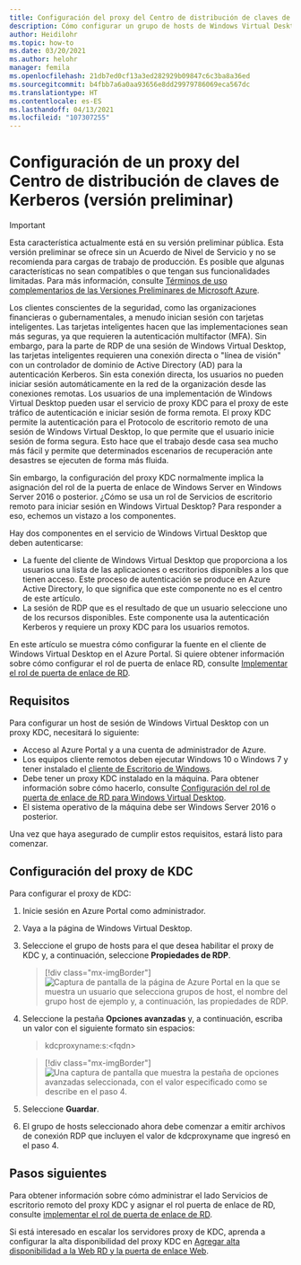 ```yaml
---
title: Configuración del proxy del Centro de distribución de claves de Kerberos en Windows Virtual Desktop - Azure
description: Cómo configurar un grupo de hosts de Windows Virtual Desktop para usar un servidor proxy del Centro de distribución de claves Kerberos.
author: Heidilohr
ms.topic: how-to
ms.date: 03/20/2021
ms.author: helohr
manager: femila
ms.openlocfilehash: 21db7ed0cf13a3ed282929b09847c6c3ba8a36ed
ms.sourcegitcommit: b4fbb7a6a0aa93656e8dd29979786069eca567dc
ms.translationtype: HT
ms.contentlocale: es-ES
ms.lasthandoff: 04/13/2021
ms.locfileid: "107307255"
---
```

# <a name="configure-a-kerberos-key-distribution-center-proxy-preview"></a>Configuración de un proxy del Centro de distribución de claves de Kerberos (versión preliminar)

> [!IMPORTANT]
> Esta característica actualmente está en su versión preliminar pública.
> Esta versión preliminar se ofrece sin un Acuerdo de Nivel de Servicio y no se recomienda para cargas de trabajo de producción. Es posible que algunas características no sean compatibles o que tengan sus funcionalidades limitadas.
> Para más información, consulte [Términos de uso complementarios de las Versiones Preliminares de Microsoft Azure](https://azure.microsoft.com/support/legal/preview-supplemental-terms/).

Los clientes conscientes de la seguridad, como las organizaciones financieras o gubernamentales, a menudo inician sesión con tarjetas inteligentes. Las tarjetas inteligentes hacen que las implementaciones sean más seguras, ya que requieren la autenticación multifactor (MFA). Sin embargo, para la parte de RDP de una sesión de Windows Virtual Desktop, las tarjetas inteligentes requieren una conexión directa o "línea de visión" con un controlador de dominio de Active Directory (AD) para la autenticación Kerberos. Sin esta conexión directa, los usuarios no pueden iniciar sesión automáticamente en la red de la organización desde las conexiones remotas. Los usuarios de una implementación de Windows Virtual Desktop pueden usar el servicio de proxy KDC para el proxy de este tráfico de autenticación e iniciar sesión de forma remota. El proxy KDC permite la autenticación para el Protocolo de escritorio remoto de una sesión de Windows Virtual Desktop, lo que permite que el usuario inicie sesión de forma segura. Esto hace que el trabajo desde casa sea mucho más fácil y permite que determinados escenarios de recuperación ante desastres se ejecuten de forma más fluida.

Sin embargo, la configuración del proxy KDC normalmente implica la asignación del rol de la puerta de enlace de Windows Server en Windows Server 2016 o posterior. ¿Cómo se usa un rol de Servicios de escritorio remoto para iniciar sesión en Windows Virtual Desktop? Para responder a eso, echemos un vistazo a los componentes.

Hay dos componentes en el servicio de Windows Virtual Desktop que deben autenticarse:

- La fuente del cliente de Windows Virtual Desktop que proporciona a los usuarios una lista de las aplicaciones o escritorios disponibles a los que tienen acceso. Este proceso de autenticación se produce en Azure Active Directory, lo que significa que este componente no es el centro de este artículo.
- La sesión de RDP que es el resultado de que un usuario seleccione uno de los recursos disponibles. Este componente usa la autenticación Kerberos y requiere un proxy KDC para los usuarios remotos.

En este artículo se muestra cómo configurar la fuente en el cliente de Windows Virtual Desktop en el Azure Portal. Si quiere obtener información sobre cómo configurar el rol de puerta de enlace RD, consulte [Implementar el rol de puerta de enlace de RD](/azure/virtual-desktop/rd-gateway-role).

## <a name="requirements"></a>Requisitos

Para configurar un host de sesión de Windows Virtual Desktop con un proxy KDC, necesitará lo siguiente:

- Acceso al Azure Portal y a una cuenta de administrador de Azure.
- Los equipos cliente remotos deben ejecutar Windows 10 o Windows 7 y tener instalado el [cliente de Escritorio de Windows](/windows-server/remote/remote-desktop-services/clients/windowsdesktop).
- Debe tener un proxy KDC instalado en la máquina. Para obtener información sobre cómo hacerlo, consulte [Configuración del rol de puerta de enlace de RD para Windows Virtual Desktop](rd-gateway-role.md).
- El sistema operativo de la máquina debe ser Windows Server 2016 o posterior.

Una vez que haya asegurado de cumplir estos requisitos, estará listo para comenzar.

## <a name="how-to-configure-the-kdc-proxy"></a>Configuración del proxy de KDC

Para configurar el proxy de KDC:

1. Inicie sesión en Azure Portal como administrador.

2. Vaya a la página de Windows Virtual Desktop.

3. Seleccione el grupo de hosts para el que desea habilitar el proxy de KDC y, a continuación, seleccione **Propiedades de RDP**.

    > [!div class="mx-imgBorder"]
    > ![Captura de pantalla de la página de Azure Portal en la que se muestra un usuario que selecciona grupos de host, el nombre del grupo host de ejemplo y, a continuación, las propiedades de RDP.](media/rdp-properties.png)

4. Seleccione la pestaña **Opciones avanzadas** y, a continuación, escriba un valor con el siguiente formato sin espacios:

    
    > kdcproxyname:s:\<fqdn\>
    

    > [!div class="mx-imgBorder"]
    > ![Una captura de pantalla que muestra la pestaña de opciones avanzadas seleccionada, con el valor especificado como se describe en el paso 4.](media/advanced-tab-selected.png)

5. Seleccione **Guardar**.

6. El grupo de hosts seleccionado ahora debe comenzar a emitir archivos de conexión RDP que incluyen el valor de kdcproxyname que ingresó en el paso 4.

## <a name="next-steps"></a>Pasos siguientes

Para obtener información sobre cómo administrar el lado Servicios de escritorio remoto del proxy KDC y asignar el rol puerta de enlace de RD, consulte [implementar el rol de puerta de enlace de RD](rd-gateway-role.md).

Si está interesado en escalar los servidores proxy de KDC, aprenda a configurar la alta disponibilidad del proxy KDC en [Agregar alta disponibilidad a la Web RD y la puerta de enlace Web](/windows-server/remote/remote-desktop-services/rds-rdweb-gateway-ha).
